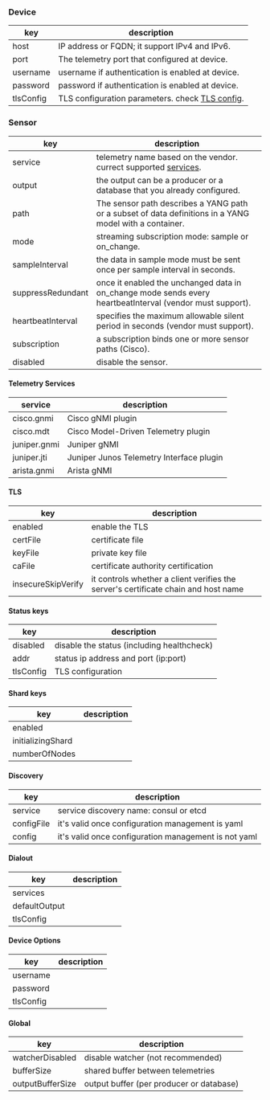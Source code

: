 
### Device 

| key          | description                                             |
|--------------|---------------------------------------------------------|
|host          | IP address or FQDN; it support IPv4 and IPv6.           |
|port          | The telemetry port that configured at device.           | 
|username      | username if authentication is enabled at device.        |
|password      | password if authentication is enabled at device.        |
|tlsConfig     | TLS configuration parameters. check [TLS config](#tls). |


### Sensor  

| key              | description                                                                                             |
|------------------|---------------------------------------------------------------------------------------------------------|
|service           |telemetry name based on the vendor. currect supported [services](#services).                             |
|output            |the output can be a producer or a database that you already configured.                                  |
|path              |The sensor path describes a YANG path or a subset of data definitions in a YANG model with a container.  |
|mode              |streaming subscription mode: sample or on_change.                                                        |
|sampleInterval    |the data in sample mode must be sent once per sample interval in seconds.                                |
|suppressRedundant |once it enabled the unchanged data in on_change mode sends every heartbeatInterval (vendor must support).|
|heartbeatInterval |specifies the maximum allowable silent period in seconds (vendor must support).                          |
|subscription      |a subscription binds one or more sensor paths (Cisco).                                                   |
|disabled          |disable the sensor.                                                                                      |


#### Telemetry Services  

| service          | description                                       |
|------------------|---------------------------------------------------|
|cisco.gnmi        | Cisco gNMI plugin                                 |
|cisco.mdt         | Cisco Model-Driven Telemetry plugin               |
|juniper.gnmi      | Juniper gNMI                                      |
|juniper.jti       | Juniper Junos Telemetry Interface plugin          |
|arista.gnmi       | Arista gNMI                                       |


#### TLS   

| key               | description                                       |
|-------------------|---------------------------------------------------|
|enabled            | enable the TLS                                    |    
|certFile           | certificate file                                  |
|keyFile            | private key file                                  |
|caFile             | certificate authority certification               |
|insecureSkipVerify |it controls whether a client verifies the server's certificate chain and host name |

#### Status keys

| key               | description                                       |
|-------------------|---------------------------------------------------|
|disabled           | disable the status (including healthcheck)        |
|addr               | status ip address and port (ip:port)              |
|tlsConfig          | TLS configuration                                 |

#### Shard keys

| key               | description                                       |
|-------------------|---------------------------------------------------|
|enabled            | 
|initializingShard  |
|numberOfNodes      |

#### Discovery
| key               | description                                          |
|-------------------|------------------------------------------------------|
| service           | service discovery name: consul or etcd               |
| configFile        | it's valid once configuration management is yaml     |
| config            | it's valid once configuration management is not yaml |

#### Dialout
| key               | description                                          |
|-------------------|------------------------------------------------------|
|services           |
|defaultOutput      |
|tlsConfig          |


#### Device Options
| key               | description                                          |
|-------------------|------------------------------------------------------|
|username           |
|password           |
|tlsConfig          |

#### Global
| key               | description                                          |
|-------------------|------------------------------------------------------| 
|watcherDisabled    |disable watcher (not recommended)                     |
|bufferSize         |shared buffer between telemetries                     |
|outputBufferSize   |output buffer (per producer or database)              |
